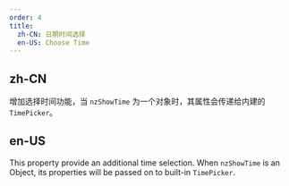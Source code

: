 ```yaml
---
order: 4
title:
  zh-CN: 日期时间选择
  en-US: Choose Time
---
```


## zh-CN

增加选择时间功能，当 `nzShowTime` 为一个对象时，其属性会传递给内建的 `TimePicker`。

## en-US

This property provide an additional time selection. When `nzShowTime` is an Object, its properties will be passed on to built-in `TimePicker`.
